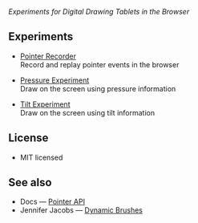 *Experiments for Digital Drawing Tablets in the Browser*

## Experiments

- [Pointer Recorder](pointer-recorder)  
  Record and replay pointer events in the browser

- [Pressure Experiment](pressure-experiment)   
  Draw on the screen using pressure information

- [Tilt Experiment](tilt-experiment)  
  Draw on the screen using tilt information

## License

- MIT licensed

## See also

- Docs — [Pointer API](https://developer.mozilla.org/en-US/docs/Web/API/Pointer_events)
- Jennifer Jacobs — [Dynamic Brushes](http://web.media.mit.edu/~jacobsj/#db)
